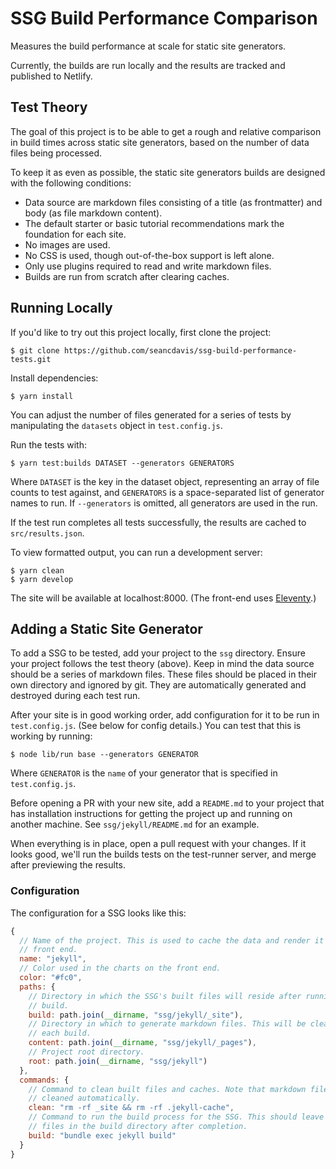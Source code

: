 # SSG Build Performance Comparison

Measures the build performance at scale for static site generators.

Currently, the builds are run locally and the results are tracked and published to Netlify.

## Test Theory

The goal of this project is to be able to get a rough and relative comparison in build times across static site generators, based on the number of data files being processed.

To keep it as even as possible, the static site generators builds are designed with the following conditions:

- Data source are markdown files consisting of a title (as frontmatter) and body (as file markdown content).
- The default starter or basic tutorial recommendations mark the foundation for each site.
- No images are used.
- No CSS is used, though out-of-the-box support is left alone.
- Only use plugins required to read and write markdown files.
- Builds are run from scratch after clearing caches.

## Running Locally

If you'd like to try out this project locally, first clone the project:

    $ git clone https://github.com/seancdavis/ssg-build-performance-tests.git

Install dependencies:

    $ yarn install

You can adjust the number of files generated for a series of tests by manipulating the `datasets` object in `test.config.js`.

Run the tests with:

    $ yarn test:builds DATASET --generators GENERATORS

Where `DATASET` is the key in the dataset object, representing an array of file counts to test against, and `GENERATORS` is a space-separated list of generator names to run. If `--generators` is omitted, all generators are used in the run.

If the test run completes all tests successfully, the results are cached to `src/results.json`.

To view formatted output, you can run a development server:

    $ yarn clean
    $ yarn develop

The site will be available at localhost:8000. (The front-end uses [Eleventy](https://www.11ty.dev/).)

## Adding a Static Site Generator

To add a SSG to be tested, add your project to the `ssg` directory. Ensure your project follows the test theory (above). Keep in mind the data source should be a series of markdown files. These files should be placed in their own directory and ignored by git. They are automatically generated and destroyed during each test run.

After your site is in good working order, add configuration for it to be run in `test.config.js`. (See below for config details.) You can test that this is working by running:

    $ node lib/run base --generators GENERATOR

Where `GENERATOR` is the `name` of your generator that is specified in `test.config.js`.

Before opening a PR with your new site, add a `README.md` to your project that has installation instructions for getting the project up and running on another machine. See `ssg/jekyll/README.md` for an example.

When everything is in place, open a pull request with your changes. If it looks good, we'll run the builds tests on the test-runner server, and merge after previewing the results.

### Configuration

The configuration for a SSG looks like this:

```js
{
  // Name of the project. This is used to cache the data and render it on the
  // front end.
  name: "jekyll",
  // Color used in the charts on the front end.
  color: "#fc0",
  paths: {
    // Directory in which the SSG's built files will reside after running a
    // build.
    build: path.join(__dirname, "ssg/jekyll/_site"),
    // Directory in which to generate markdown files. This will be cleaned after
    // each build.
    content: path.join(__dirname, "ssg/jekyll/_pages"),
    // Project root directory.
    root: path.join(__dirname, "ssg/jekyll")
  },
  commands: {
    // Command to clean built files and caches. Note that markdown files are
    // cleaned automatically.
    clean: "rm -rf _site && rm -rf .jekyll-cache",
    // Command to run the build process for the SSG. This should leave HTML
    // files in the build directory after completion.
    build: "bundle exec jekyll build"
  }
}
```
